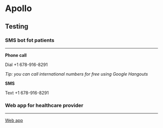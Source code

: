 # Apollo

## Testing 

### SMS bot fot patients
****
**Phone call**

Dial +1 678-916-8291 

*Tip: you can call international numbers for free using Google Hangouts*

**SMS**

Text +1 678-916-8291 

### Web app for healthcare provider 
****
[Web app]()